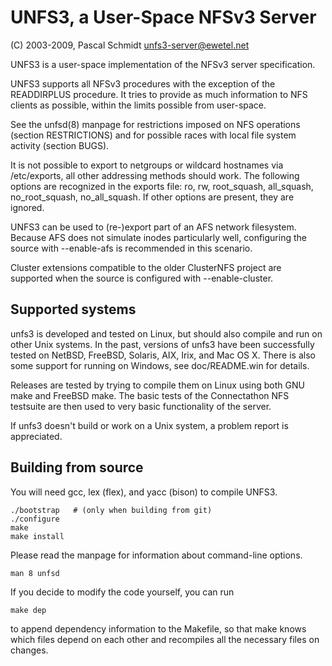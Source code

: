 # UNFS3, a User-Space NFSv3 Server

(C) 2003-2009, Pascal Schmidt <unfs3-server@ewetel.net>

UNFS3 is a user-space implementation of the NFSv3 server
specification.

UNFS3 supports all NFSv3 procedures with the exception of the
READDIRPLUS procedure. It tries to provide as much information
to NFS clients as possible, within the limits possible from
user-space.

See the unfsd(8) manpage for restrictions imposed on NFS
operations (section RESTRICTIONS) and for possible races
with local file system activity (section BUGS).

It is not possible to export to netgroups or wildcard hostnames
via /etc/exports, all other addressing methods should work. The
following options are recognized in the exports file: ro, rw,
root_squash, all_squash, no_root_squash, no_all_squash. If
other options are present, they are ignored.

UNFS3 can be used to (re-)export part of an AFS network filesystem.
Because AFS does not simulate inodes particularly well, configuring the
source with --enable-afs is recommended in this scenario.

Cluster extensions compatible to the older ClusterNFS project
are supported when the source is configured with --enable-cluster.


## Supported systems

unfs3 is developed and tested on Linux, but should also compile
and run on other Unix systems. In the past, versions of unfs3
have been successfully tested on NetBSD, FreeBSD, Solaris, AIX,
Irix, and Mac OS X. There is also some support for running on
Windows, see doc/README.win for details.

Releases are tested by trying to compile them on Linux using both
GNU make and FreeBSD make. The basic tests of the Connectathon
NFS testsuite are then used to very basic functionality of the
server.

If unfs3 doesn't build or work on a Unix system, a problem
report is appreciated.


## Building from source

You will need gcc, lex (flex), and yacc (bison) to compile UNFS3.

    ./bootstrap   # (only when building from git)
    ./configure
    make
    make install

Please read the manpage for information about command-line
options.

    man 8 unfsd

If you decide to modify the code yourself, you can run

    make dep

to append dependency information to the Makefile, so that make
knows which files depend on each other and recompiles all the
necessary files on changes.
